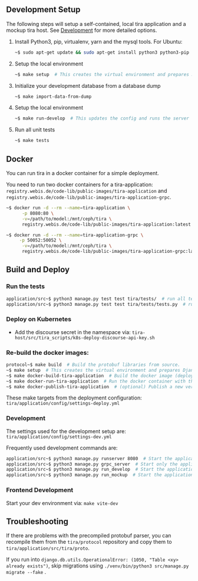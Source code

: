 ## Development Setup

The following steps will setup a self-contained, local tira application and a mockup tira host. See [Development](#development) for more detailed options. 

1. Install Python3, pip, virtualenv, yarn and the mysql tools. For Ubuntu:
   ```bash
   ~$ sudo apt-get update && sudo apt-get install python3 python3-pip python3-venv libmysqlclient-dev yarn
   ```

2. Setup the local environment
   ```bash
   ~$ make setup  # This creates the virtual environment and prepares Django's database
   ```

3. Initialize your development database from a database dump
   ```bash
   ~$ make import-data-from-dump
   ```

4. Setup the local environment
   ```bash
   ~$ make run-develop  # This updates the config and runs the server within the venv.
   ```

5. Run all unit tests
   ```bash
   ~$ make tests
   ```

## Docker

You can run tira in a docker container for a simple deployment. 

You need to run two docker containers for a tira-application: `registry.webis.de/code-lib/public-images/tira-application` and `registry.webis.de/code-lib/public-images/tira-application-grpc`. 

   ```bash
   ~$ docker run -d --rm --name=tira-application \
		 -p 8080:80 \
		 -v=/path/to/model:/mnt/ceph/tira \
		 registry.webis.de/code-lib/public-images/tira-application:latest

   ~$ docker run -d --rm --name=tira-application-grpc \
		-p 50052:50052 \
		 -v=/path/to/model:/mnt/ceph/tira \
		 registry.webis.de/code-lib/public-images/tira-application-grpc:latest
   ```  

## Build and Deploy

### Run the tests

   ```bash
   application/src~$ python3 manage.py test test tira/tests/  # run all tests in application/src/tira/tests
   application/src~$ python3 manage.py test test tira/tests/tests.py  # run an individual test module
   ```  

### Deploy on Kubernetes

- Add the discourse secret in the namespace via: `tira-host/src/tira_scripts/k8s-deploy-discourse-api-key.sh`

### Re-build the docker images: 

   ```bash
   protocol~$ make build  # Build the protobuf libraries from source. 
   ~$ make setup  # This creates the virtual environment and prepares Django's database
   ~$ make docker-build-tira-application  # Build the docker image (deploy mode with nginx)
   ~$ make docker-run-tira-application  # Run the docker container with the make command (deploy mode)
   ~$ make docker-publish-tira-application  # (optional) Publish a new version
   ```  

These make targets from the deployment configuration: `tira/application/config/settings-deploy.yml`

### Development

The settings used for the development setup are: `tira/application/config/settings-dev.yml` 

Frequently used development commands are:

   ```bash
   application/src~$ python3 manage.py runserver 8080  # Start the application without any grpc server
   application/src~$ python3 manage.py grpc_server  # Start only the application's grpc server
   application/src~$ python3 manage.py run_develop  # Start the application and  the application's grpc server. This is used in make run-develop and the container
   application/src~$ python3 manage.py run_mockup  # Start the application, the application's grpc server, and a mock host grpc server that will reply to the application with fake commands. This is the simplest way to develop the application.
   ```  

### Frontend Development

Start your dev environment via: `make vite-dev`

## Troubleshooting

If there are problems with the precompiled protobuf parser, you can recompile them from the `tira/protocol` repository and copy them to `tira/application/src/tira/proto`. 

If you run into `django.db.utils.OperationalError: (1050, "Table <xy> already exists")`, skip migrations using `./venv/bin/python3 src/manage.py migrate --fake` .
